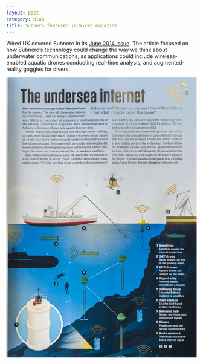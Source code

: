 ```yaml
---
layout: post
category: blog
title: Subnero featured in Wired magazine
---
```


Wired UK covered Subnero in its [June 2014 issue](http://www.wired.co.uk/magazine/archive/2014/06/start/undersea-internet). The article focused on how Subnero’s technology could change the way we think about underwater communications, as applications could include wireless-enabled aquatic drones conducting real-time analysis, and augmented-reality goggles for divers.

![](/images/TheUnderseaInternet.jpg)
